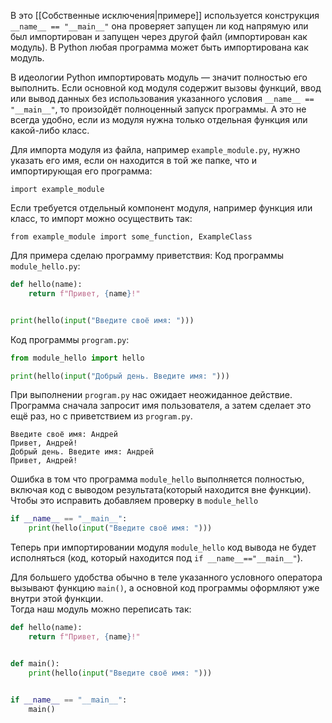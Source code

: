 В это [[Собственные исключения|примере]] используется конструкция `__name__ == "__main__"` она проверяет запущен ли код напрямую или был импортирован и запущен через другой файл (импортирован как модуль). В Python любая программа может быть импортирована как модуль. 

В идеологии Python импортировать модуль — значит полностью его выполнить. Если основной код модуля содержит вызовы функций, ввод или вывод данных без использования указанного условия `__name__ == "__main__"`, то произойдёт полноценный запуск программы. А это не всегда удобно, если из модуля нужна только отдельная функция или какой-либо класс.

Для импорта модуля из файла, например `example_module.py`, нужно указать его имя, если он находится в той же папке, что и импортирующая его программа:

```
import example_module
```

Если требуется отдельный компонент модуля, например функция или класс, то импорт можно осуществить так:

```
from example_module import some_function, ExampleClass
```

Для примера сделаю программу приветствия:
Код программы `module_hello.py`:

```python
def hello(name):
    return f"Привет, {name}!"


print(hello(input("Введите своё имя: ")))
```

Код программы `program.py`:

```python
from module_hello import hello

print(hello(input("Добрый день. Введите имя: ")))
```

При выполнении `program.py` нас ожидает неожиданное действие. Программа сначала запросит имя пользователя, а затем сделает это ещё раз, но с приветствием из `program.py`.

```
Введите своё имя: Андрей
Привет, Андрей!
Добрый день. Введите имя: Андрей
Привет, Андрей!
```
Ошибка в том что программа `module_hello` выполняется полностью, включая код с выводом результата(который находится вне функции). 
Чтобы это исправить добавляем проверку в `module_hello`
```python
if __name__ == "__main__":
    print(hello(input("Введите своё имя: ")))
```
Теперь при импортировании модуля `module_hello` код вывода не будет исполняться (код, который находится под `if __name__=="__main__"`).

Для большего удобства обычно в теле указанного условного оператора вызывают функцию `main()`, а основной код программы оформляют уже внутри этой функции.  
Тогда наш модуль можно переписать так:

```python
def hello(name):
    return f"Привет, {name}!"


def main():
    print(hello(input("Введите своё имя: ")))


if __name__ == "__main__":
    main()
```
